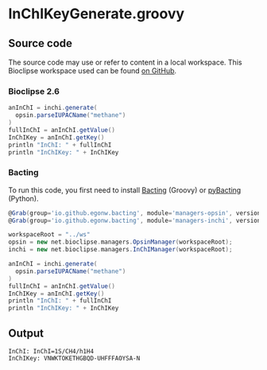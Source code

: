 # InChIKeyGenerate.groovy
## Source code
The source code may use or refer to content in a local workspace. This
Bioclipse workspace used can be found
[on GitHub](https://github.com/bioclipse/bioclipse.scripting/tree/master/ws/).
### Bioclipse 2.6
```groovy
anInChI = inchi.generate(
  opsin.parseIUPACName("methane")
)
fullInChI = anInChI.getValue()
InChIKey = anInChI.getKey()
println "InChI: " + fullInChI
println "InChIKey: " + InChIKey
```
### Bacting
To run this code, you first need to install
[Bacting](https://github.com/egonw/bacting) (Groovy) or
[pyBacting](https://pypi.org/project/pybacting/) (Python).
<br />
```groovy
@Grab(group='io.github.egonw.bacting', module='managers-opsin', version='0.1.2')
@Grab(group='io.github.egonw.bacting', module='managers-inchi', version='0.1.2')

workspaceRoot = "../ws"
opsin = new net.bioclipse.managers.OpsinManager(workspaceRoot);
inchi = new net.bioclipse.managers.InChIManager(workspaceRoot);

anInChI = inchi.generate(
  opsin.parseIUPACName("methane")
)
fullInChI = anInChI.getValue()
InChIKey = anInChI.getKey()
println "InChI: " + fullInChI
println "InChIKey: " + InChIKey
```

## Output
```plain
InChI: InChI=1S/CH4/h1H4
InChIKey: VNWKTOKETHGBQD-UHFFFAOYSA-N
```
